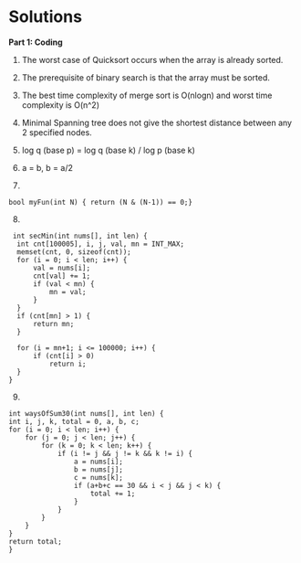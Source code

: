 
# Solutions
**Part 1: Coding**
1. The worst case of Quicksort occurs when the array is already sorted.
2. The prerequisite of binary search is that the array must be sorted.
3. The best time complexity of merge sort is O(nlogn) and worst time complexity is O(n^2)
4. Minimal Spanning tree does not give the shortest distance between any 2 specified nodes.
5. log q (base p) = log q (base k) / log p (base k)
6. a = b, b = a/2
  
7.
```
bool myFun(int N) { return (N & (N-1)) == 0;}
```

8.
```
 int secMin(int nums[], int len) {
  int cnt[100005], i, j, val, mn = INT_MAX;
  memset(cnt, 0, sizeof(cnt));
  for (i = 0; i < len; i++) {
      val = nums[i];
      cnt[val] += 1;
      if (val < mn) {
          mn = val;
      }
  }
  if (cnt[mn] > 1) {
      return mn;
  }

  for (i = mn+1; i <= 100000; i++) {
      if (cnt[i] > 0)
          return i;
  }
}
```
9.
  ```
 int waysOfSum30(int nums[], int len) {
  int i, j, k, total = 0, a, b, c;
  for (i = 0; i < len; i++) {
      for (j = 0; j < len; j++) {
          for (k = 0; k < len; k++) {
              if (i != j && j != k && k != i) {
                  a = nums[i];
                  b = nums[j];
                  c = nums[k];
                  if (a+b+c == 30 && i < j && j < k) {
                      total += 1;
                  }
              }
          }
      }
  }
  return total;
}
 ```



